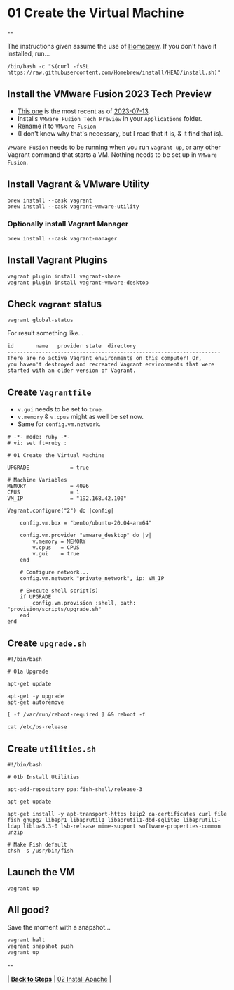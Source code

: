 # 01 Create the Virtual Machine

--

The instructions given assume the use of [Homebrew](https://brew.sh). If you don't have it installed, run...

```
/bin/bash -c "$(curl -fsSL https://raw.githubusercontent.com/Homebrew/install/HEAD/install.sh)"
```

## Install the VMware Fusion 2023 Tech Preview

* [This one](https://customerconnect.vmware.com/downloads/get-download?downloadGroup=FUS-TP2023) is the most recent as of [2023-07-13](https://blogs.vmware.com/teamfusion/2023/07/vmware-fusion-2023-tech-preview.html).
* Installs `VMware Fusion Tech Preview` in your `Applications` folder.
* Rename it to `VMware Fusion`
* (I don't know why that's necessary, but I read that it is, & it find that is).

`VMware Fusion` needs to be running when you run `vagrant up`, or any other Vagrant command that starts a VM. Nothing needs to be set up in `VMware Fusion`.

## Install Vagrant & VMware Utility

```
brew install --cask vagrant
brew install --cask vagrant-vmware-utility
```

### Optionally install Vagrant Manager

```
brew install --cask vagrant-manager
```

## Install Vagrant Plugins

```
vagrant plugin install vagrant-share
vagrant plugin install vagrant-vmware-desktop
```

## Check `vagrant` status

```
vagrant global-status
```

For result something like...

```
id       name   provider state  directory
--------------------------------------------------------------------
There are no active Vagrant environments on this computer! Or,
you haven't destroyed and recreated Vagrant environments that were
started with an older version of Vagrant.
```

## Create `Vagrantfile`

* `v.gui` needs to be set to `true`.
* `v.memory` & `v.cpus` might as well be set now.
* Same for `config.vm.network`.

```
# -*- mode: ruby -*-
# vi: set ft=ruby :

# 01 Create the Virtual Machine

UPGRADE             = true

# Machine Variables
MEMORY              = 4096
CPUS                = 1
VM_IP               = "192.168.42.100"

Vagrant.configure("2") do |config|

	config.vm.box = "bento/ubuntu-20.04-arm64"

	config.vm.provider "vmware_desktop" do |v|
		v.memory = MEMORY
		v.cpus   = CPUS
		v.gui    = true
	end

	# Configure network...
	config.vm.network "private_network", ip: VM_IP

	# Execute shell script(s)
	if UPGRADE
		config.vm.provision :shell, path: "provision/scripts/upgrade.sh"
	end
end
```

## Create `upgrade.sh`

```
#!/bin/bash

# 01a Upgrade

apt-get update

apt-get -y upgrade
apt-get autoremove

[ -f /var/run/reboot-required ] && reboot -f

cat /etc/os-release
```

## Create `utilities.sh`

```
#!/bin/bash

# 01b Install Utilities

apt-add-repository ppa:fish-shell/release-3

apt-get update

apt-get install -y apt-transport-https bzip2 ca-certificates curl file fish gnupg2 libapr1 libaprutil1 libaprutil1-dbd-sqlite3 libaprutil1-ldap liblua5.3-0 lsb-release mime-support software-properties-common unzip

# Make Fish default
chsh -s /usr/bin/fish
```

## Launch the VM

```
vagrant up
```

## All good?

Save the moment with a snapshot...

```
vagrant halt
vagrant snapshot push
vagrant up
```

--

<!-- 01 Create the Virtual Machine -->
| [**Back to Steps**](../README.md)
| [02 Install Apache](./Install_Apache.md)
|
